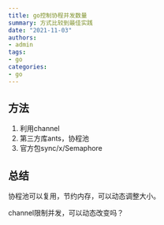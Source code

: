 ```yaml
---
title: go控制协程并发数量
summary: 方式比较到最佳实践
date: "2021-11-03"
authors:
- admin
tags:
- go
categories:
- go
---
```


## 方法

1. 利用channel
2. 第三方库ants，协程池
3. 官方包sync/x/Semaphore

## 总结

协程池可以复用，节约内存，可以动态调整大小。

channel限制并发，可以动态改变吗？
